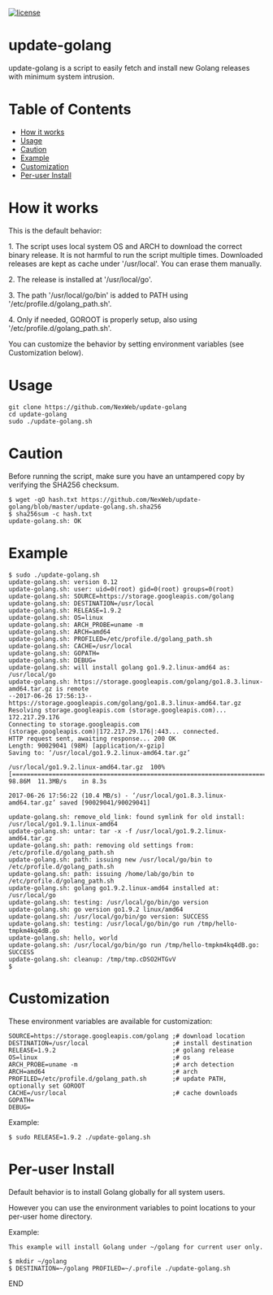 [![license](http://img.shields.io/badge/license-MIT-blue.svg)](https://github.com/NexWeb/update-golang/blob/master/LICENSE)


# update-golang
update-golang is a script to easily fetch and install new Golang releases with minimum system intrusion.

Table of Contents
=================

  * [How it works](#how-it-works)
  * [Usage](#usage)
  * [Caution](#caution)
  * [Example](#example)
  * [Customization](#customization)
  * [Per\-user Install](#per-user-install)


How it works
============

This is the default behavior:

1\. The script uses local system OS and ARCH to download the correct binary release. It is not harmful to run the script multiple times. Downloaded releases are kept as cache under '/usr/local'. You can erase them manually.

2\. The release is installed at '/usr/local/go'.

3\. The path '/usr/local/go/bin' is added to PATH using '/etc/profile.d/golang_path.sh'.

4\. Only if needed, GOROOT is properly setup, also using '/etc/profile.d/golang_path.sh'.

You can customize the behavior by setting environment variables (see Customization below).

Usage
=====

    git clone https://github.com/NexWeb/update-golang
    cd update-golang
    sudo ./update-golang.sh

Caution
=======

Before running the script, make sure you have an untampered copy by verifying the SHA256 checksum.

    $ wget -qO hash.txt https://github.com/NexWeb/update-golang/blob/master/update-golang.sh.sha256
    $ sha256sum -c hash.txt
    update-golang.sh: OK

Example
=======

    $ sudo ./update-golang.sh
    update-golang.sh: version 0.12
    update-golang.sh: user: uid=0(root) gid=0(root) groups=0(root)
    update-golang.sh: SOURCE=https://storage.googleapis.com/golang
    update-golang.sh: DESTINATION=/usr/local
    update-golang.sh: RELEASE=1.9.2
    update-golang.sh: OS=linux
    update-golang.sh: ARCH_PROBE=uname -m
    update-golang.sh: ARCH=amd64
    update-golang.sh: PROFILED=/etc/profile.d/golang_path.sh
    update-golang.sh: CACHE=/usr/local
    update-golang.sh: GOPATH=
    update-golang.sh: DEBUG=
    update-golang.sh: will install golang go1.9.2.linux-amd64 as: /usr/local/go
    update-golang.sh: https://storage.googleapis.com/golang/go1.8.3.linux-amd64.tar.gz is remote
    --2017-06-26 17:56:13--  https://storage.googleapis.com/golang/go1.8.3.linux-amd64.tar.gz
    Resolving storage.googleapis.com (storage.googleapis.com)... 172.217.29.176
    Connecting to storage.googleapis.com (storage.googleapis.com)|172.217.29.176|:443... connected.
    HTTP request sent, awaiting response... 200 OK
    Length: 90029041 (98M) [application/x-gzip]
    Saving to: ‘/usr/local/go1.9.2.linux-amd64.tar.gz’

    /usr/local/go1.9.2.linux-amd64.tar.gz  100%[=========================================================================>]  98.86M  11.3MB/s    in 8.3s

    2017-06-26 17:56:22 (10.4 MB/s) - ‘/usr/local/go1.8.3.linux-amd64.tar.gz’ saved [90029041/90029041]

    update-golang.sh: remove_old_link: found symlink for old install: /usr/local/go1.9.1.linux-amd64
    update-golang.sh: untar: tar -x -f /usr/local/go1.9.2.linux-amd64.tar.gz
    update-golang.sh: path: removing old settings from: /etc/profile.d/golang_path.sh
    update-golang.sh: path: issuing new /usr/local/go/bin to /etc/profile.d/golang_path.sh
    update-golang.sh: path: issuing /home/lab/go/bin to /etc/profile.d/golang_path.sh
    update-golang.sh: golang go1.9.2.linux-amd64 installed at: /usr/local/go
    update-golang.sh: testing: /usr/local/go/bin/go version
    update-golang.sh: go version go1.9.2 linux/amd64
    update-golang.sh: /usr/local/go/bin/go version: SUCCESS
    update-golang.sh: testing: /usr/local/go/bin/go run /tmp/hello-tmpkm4kq4dB.go
    update-golang.sh: hello, world
    update-golang.sh: /usr/local/go/bin/go run /tmp/hello-tmpkm4kq4dB.go: SUCCESS
    update-golang.sh: cleanup: /tmp/tmp.cDSO2HTGvV
    $

Customization
=============

These environment variables are available for customization:

    SOURCE=https://storage.googleapis.com/golang ;# download location
    DESTINATION=/usr/local                       ;# install destination
    RELEASE=1.9.2                                ;# golang release
    OS=linux                                     ;# os
    ARCH_PROBE=uname -m                          ;# arch detection
    ARCH=amd64                                   ;# arch
    PROFILED=/etc/profile.d/golang_path.sh       ;# update PATH, optionally set GOROOT
    CACHE=/usr/local                             ;# cache downloads
    GOPATH=
    DEBUG=


Example:

    $ sudo RELEASE=1.9.2 ./update-golang.sh

Per-user Install
================

Default behavior is to install Golang globally for all system users.

However you can use the environment variables to point locations to your per-user home directory.

Example:

    This example will install Golang under ~/golang for current user only.
    
    $ mkdir ~/golang
    $ DESTINATION=~/golang PROFILED=~/.profile ./update-golang.sh

END
